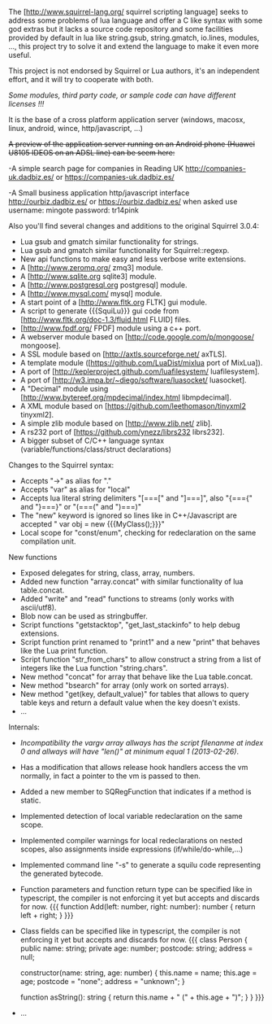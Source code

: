 The [http://www.squirrel-lang.org/ squirrel scripting language] seeks to address some problems of lua language and offer a C like syntax with some god extras but it lacks a source code repository and some facilities provided by default in lua like string.gsub, string.gmatch, io.lines, modules, ..., this project try to solve it and extend the language to make it even more useful.

This project is not endorsed by Squirrel or Lua authors, it's an independent effort, and it will try to cooperate with both.

*Some modules, third party code, or sample code can have different licenses !!!*

It is the base of a cross platform application server (windows, macosx, linux, android, wince, http/javascript, ...)

~~A preview of the application server running on an Android phone (Huawei U8105 IDEOS on an ADSL line) can be seem here:~~

-A simple search page for companies in Reading UK http://companies-uk.dadbiz.es/  or https://companies-uk.dadbiz.es/

-A Small business application http/javascript interface http://ourbiz.dadbiz.es/ or https://ourbiz.dadbiz.es/ when asked use username: mingote password: tr14pink

Also you'll find several changes and additions to the original Squirrel 3.0.4:

  * Lua gsub and gmatch similar functionality for strings.
  * Lua gsub and gmatch similar functionality for Squirrel::regexp.
  * New api functions to make easy and less verbose write extensions.
  * A [http://www.zeromq.org/ zmq3] module.
  * A [http://www.sqlite.org sqlite3] module.
  * A [http://www.postgresql.org postgresql] module.
  * A [http://www.mysql.com/ mysql] module.
  * A start point of a [http://www.fltk.org FLTK] gui module.
  * A script to generate {{{SquiLu}}} gui code from [http://www.fltk.org/doc-1.3/fluid.html FLUID] files.
  * [http://www.fpdf.org/ FPDF] module using a c++ port.
  * A webserver module based on [http://code.google.com/p/mongoose/ mongoose].
  * A SSL module based on [http://axtls.sourceforge.net/ axTLS].
  * A template module ([https://github.com/LuaDist/mixlua port of MixLua]).
  * A port of [http://keplerproject.github.com/luafilesystem/ luafilesystem].
  * A port of [http://w3.impa.br/~diego/software/luasocket/ luasocket].
  * A "Decimal" module using [http://www.bytereef.org/mpdecimal/index.html libmpdecimal]. 
  * A XML module based on [https://github.com/leethomason/tinyxml2 tinyxml2].
  * A simple zlib module based on [http://www.zlib.net/ zlib].
  * A rs232 port of [https://github.com/ynezz/librs232 librs232].
  * A bigger subset of C/C++ language syntax (variable/functions/class/struct declarations)

Changes to the Squirrel syntax:

  * Accepts "->" as alias for "."
  * Accepts "var" as alias for "local"
  * Accepts lua literal string delimiters "[===[" and "]===]", also "{==={" and "}===}" or "(===(" and ")===)"
  * The "new" keyword is ignored so lines like in C++/Javascript are accepted " var obj = new {{{MyClass();}}}"
  * Local scope for "const/enum", checking for redeclaration on the same compilation unit.

New functions
  * Exposed delegates for string, class, array, numbers.
  * Added new function "array.concat" with similar functionality of lua table.concat.
  * Added "write" and "read" functions to streams (only works with ascii/utf8).
  * Blob now can be used as stringbuffer.
  * Script functions "getstacktop", "get_last_stackinfo" to help debug extensions.
  * Script function print renamed to "print1" and a new "print" that behaves like the Lua print function.
  * Script function "str_from_chars" to allow construct a string from a list of integers like the Lua function "string.chars".
  * New method "concat" for array that behave like the Lua table.concat.
  * New method "bsearch" for array (only work on sorted arrays).
  * New method "get(key, default_value)" for tables that allows to query table keys and return a default value when the key doesn't exists.
  * ...

Internals:

  * *Incompatibility the vargv array allways has the script filenanme at index 0 and allways will have "len()" at minimum equal 1 (2013-02-26)*.
  * Has a modification that allows release hook handlers access the vm normally, in fact a pointer to the vm is passed to then.
  * Added a new member to SQRegFunction that indicates if a method is static.
  * Implemented detection of local variable redeclaration on the same scope.
  * Implemented compiler warnings for local redeclarations on nested scopes, also assignments inside expressions (if/while/do-while,...)
  * Implemented command line "-s" to generate a squilu code representing the generated bytecode.
  * Function parameters and function return type can be specified like in typescript, the compiler is not enforcing it yet but accepts and discards for now.
{{{
function Add(left: number, right: number): number {
        return left + right;
}
}}}
  * Class fields can be specified like in typescript, the compiler is not enforcing it yet but accepts and discards for now.
{{{
class Person {
	public name: string;
	private age: number;
	postcode: string;
	address = null;
 
	constructor(name: string, age: number) {
		this.name = name;
		this.age = age;
		postcode = "none";
		address = "unknown";
	}
 
	function asString(): string {
		return this.name + " (" + this.age + ")";
	}
}
}}}
  * ...

